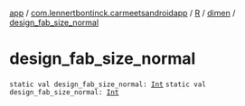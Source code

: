 [app](../../../index.md) / [com.lennertbontinck.carmeetsandroidapp](../../index.md) / [R](../index.md) / [dimen](index.md) / [design_fab_size_normal](./design_fab_size_normal.md)

# design_fab_size_normal

`static val design_fab_size_normal: `[`Int`](https://kotlinlang.org/api/latest/jvm/stdlib/kotlin/-int/index.html)
`static val design_fab_size_normal: `[`Int`](https://kotlinlang.org/api/latest/jvm/stdlib/kotlin/-int/index.html)